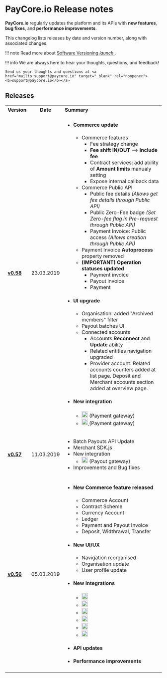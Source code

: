 # PayCore.io Release notes 

**PayCore.io** regularly updates the platform and its APIs with **new features**, **bug fixes**, and **performance improvements**. 

This changelog lists releases by date and version number, along with associated changes. 

!!! note
    Read more about <a href="https://semver.org" target="_blank" rel="noopener">Software Versioning <i class="md-icon">launch</i> </a>.


!!! info
    We are always here to hear your thoughts, questions, and feedback! 
    
    Send us your thoughts and questions at <a href="mailto:support@paycore.io" target="_blank" rel="noopener"><b>support@paycore.io</b></a>


## Releases


<table>
  <tbody>
    <tr>
      <th align="left">Version</th>
      <th align="center">Date</th>
      <th align="left">Summary</th>
    </tr>
    <tr>
     <td align="left" style="font-weight:bold"><a href="../v0.58">v0.58</a></td>
      <td align="center">23.03.2019</td>
      <td align="left">          
       <ul>
          <li><h4>Commerce update</h4>
            <ul>
              <li>Commerce features
                <ul>
                  <li>Fee strategy change</li>
                  <li><b>Fee shift IN/OUT</b> —> <b>Include fee</b></li>
                  <li>Contract services: add ability of <b>Amount limits</b> manualy setting</li>
                  <li>Expose internal callback data</li>
                </ul>
              </li>
              <li> Commerce Public API
                <ul>
                  <li>Public fee details <i>(Allows get fee details through Public API)</i> </li>
                  <li>Public Zero-Fee badge <i>(Set Zero-fee flag in Pre-request through Public API)</i> </li>
                  <li>Payment Invoice: Public access <i>(Allows creation through Public API)</i> </li>
                </ul>
              </li>
              <li>Payment Invoice <b>Autoprocess</b> property removed</li>
              <li><b>(IMPORTANT) Operation statuses updated </b>
                <ul>
                  <li>Payment invoice</li>
                  <li>Payout invoice</li>
                  <li>Payment</li>
                </ul>
              </li>
            </ul>
          </li>
          <li><h4>UI upgrade</h4>
            <ul>
              <li>Organisation: added "Archived members" filter</li>
              <li>Payout batches UI</li>
              <li>Connected accounts
                <ul>
                  <li>Accounts <b>Reconnect</b> and <b>Update</b> ability</li>
                  <li>Related entities navigation upgraded</li>
                  <li>Provider account: Related accounts counters added at list page. Deposit and Merchant accounts section added at overview page.</li>
                </ul>
              </li>
            </ul>
          </li>
          <li><h4>New integration</h4>
            <ul>
              <li><a href="https://www.skrill.com/" target="_blank" rel="noopener"><img src="https://static.openfintech.io/payment_providers/skrill/logo.svg " height="20px"></a>  (Payment gateway)
              </li>
              <li><a href="https://paymega.eu/" target="_blank" rel="noopener"><img src="https://static.openfintech.io/payment_providers/paymega/logo.svg " height="20px"> </a> (Payment gateway)
              </li>
          </li>
        </ul>
      </td>
    </tr>
    <tr>
     <td align="left" style="font-weight:bold"><a href="../v0.57">v0.57</a></td>
      <td align="center">11.03.2019</td>
      <td align="left">
        <ul>
          <li>Batch Payouts API Update</li>
          <li>Merchant SDK.js</li>
          <li>New integration
            <ul>
              <li><a href="https://www.payeer.com/" target="_blank" rel="noopener"><img src="https://static.openfintech.io/payment_providers/payeer/logo.svg "  height="20px"></a>  (Payout gateway)
              </li>
            </ul>
          </li>
          <li>Improvements and Bug fixes</li>
        </ul>
      </td>
    </tr>
    <tr>
     <td align="left" style="font-weight:bold"><a href="../v0.56">v0.56</a></td>
      <td align="center">05.03.2019</td>
      <td align="left">          
        <ul>
          <li><h4>New Commerce feature released</h4>
          <ul>
            <li>Commerce Account</li>
            <li>Contract Scheme</li>
            <li>Currency Account</li>
            <li>Ledger</li>
            <li>Payment and Payout Invoice</li>
            <li>Deposit, Widthrawal, Transfer </li>
            </ul>
          </li>
          <li><h4>New UI/UX</h4>
            <ul>
              <li>Navigation reorganised</li>
              <li>Organisation update</li>
              <li>User profile update</li>
            </ul>
          </li>
          <li><h4>New Integrations</h4>
            <ul>
              <li>
                <a href="https://www.cardpay.com/" target="_blank" rel="noopener"><img src="https://static.openfintech.io/payment_providers/cardpay/logo.svg " height="20px"></a>
              </li>
              <li>
                <a href="https://dlocal.com/" target="_blank" rel="noopener"><img src="https://static.openfintech.io/payment_providers/dlocal/logo.svg " height="20px"></a></li>
              <li>
                <a href="https://www.payment.center/" target="_blank" rel="noopener"><img src="https://static.openfintech.io/payment_providers/paymentcenter/logo.png " height="20px"></a>
              </li>
              <li>
                <a href="https://www.paysec.com/" target="_blank" rel="noopener"><img src="https://static.openfintech.io/payment_providers/paysec/logo.svg " height="20px"></a>
              </li>
              <li>
                <a href="https://perfectmoney.is/" target="_blank" rel="noopener"><img src="https://static.openfintech.io/payment_providers/perfectmoney/logo.svg " height="20px"></a>
              </li>
              <li>
                <a href="https://xpay.com.ua/" target="_blank" rel="noopener"><img src="https://static.openfintech.io/payment_providers/xpayua/logo.svg " height="20px"></a>
              </li>
            </ul>
          </li>
          <li><h4>API updates</h4></li>
          <li><h4>Performance improvements</h4></li> 
        </ul>  
        </td>
    </tr>
  </tbody>
</table>



